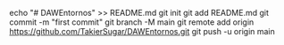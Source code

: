 echo "# DAWEntornos" >> README.md
git init
git add README.md
git commit -m "first commit"
git branch -M main
git remote add origin https://github.com/TakierSugar/DAWEntornos.git
git push -u origin main

